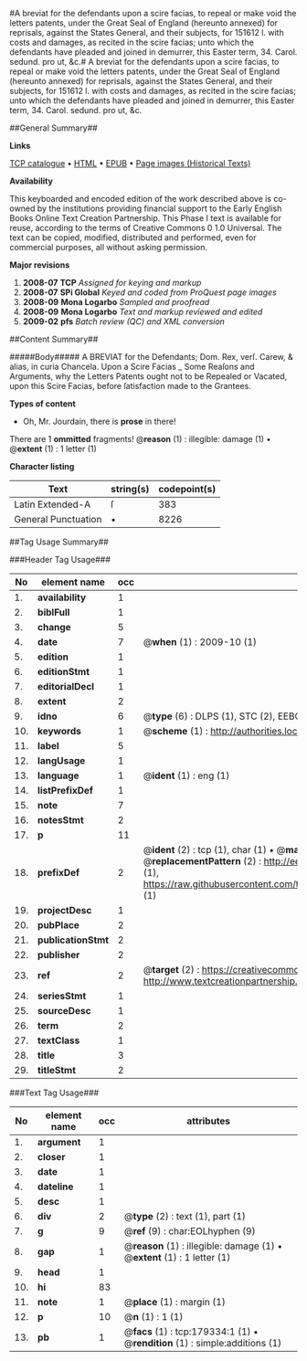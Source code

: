 #A breviat for the defendants upon a scire facias, to repeal or make void the letters patents, under the Great Seal of England (hereunto annexed) for reprisals, against the States General, and their subjects, for 151612 l. with costs and damages, as recited in the scire facias; unto which the defendants have pleaded and joined in demurrer, this Easter term, 34. Carol. sedund. pro ut, &c.#
A breviat for the defendants upon a scire facias, to repeal or make void the letters patents, under the Great Seal of England (hereunto annexed) for reprisals, against the States General, and their subjects, for 151612 l. with costs and damages, as recited in the scire facias; unto which the defendants have pleaded and joined in demurrer, this Easter term, 34. Carol. sedund. pro ut, &c.

##General Summary##

**Links**

[TCP catalogue](http://www.ota.ox.ac.uk/tcp/)  • 
[HTML](http://tei.it.ox.ac.uk/tcp/Texts-HTML/free/B01/B01772.html)  • 
[EPUB](http://tei.it.ox.ac.uk/tcp/Texts-EPUB/free/B01/B01772.epub) • 
[Page images (Historical Texts)](https://data.historicaltexts.jisc.ac.uk/view?pubId=eebo-52612393e&pageId=eebo-52612393e-179334-1)

**Availability**

This keyboarded and encoded edition of the
	       work described above is co-owned by the institutions
	       providing financial support to the Early English Books
	       Online Text Creation Partnership. This Phase I text is
	       available for reuse, according to the terms of Creative
	       Commons 0 1.0 Universal. The text can be copied,
	       modified, distributed and performed, even for
	       commercial purposes, all without asking permission.

**Major revisions**

1. __2008-07__ __TCP__ *Assigned for keying and markup*
1. __2008-07__ __SPi Global__ *Keyed and coded from ProQuest page images*
1. __2008-09__ __Mona Logarbo__ *Sampled and proofread*
1. __2008-09__ __Mona Logarbo__ *Text and markup reviewed and edited*
1. __2009-02__ __pfs__ *Batch review (QC) and XML conversion*

##Content Summary##

#####Body#####
A BREVIAT for the Defendants;
Dom. Rex, verſ. Carew, & alias, in curia Chancela. Upon a Scire Facias
    _ Some Reaſons and Arguments, why the Letters Patents ought not to be Repealed or Vacated, upon this Scire Facias, before ſatisfaction made to the Grantees.

**Types of content**

  * Oh, Mr. Jourdain, there is **prose** in there!

There are 1 **ommitted** fragments! 
 @__reason__ (1) : illegible: damage (1)  •  @__extent__ (1) : 1 letter (1)

**Character listing**


|Text|string(s)|codepoint(s)|
|---|---|---|
|Latin Extended-A|ſ|383|
|General Punctuation|•|8226|

##Tag Usage Summary##

###Header Tag Usage###

|No|element name|occ|attributes|
|---|---|---|---|
|1.|__availability__|1||
|2.|__biblFull__|1||
|3.|__change__|5||
|4.|__date__|7| @__when__ (1) : 2009-10 (1)|
|5.|__edition__|1||
|6.|__editionStmt__|1||
|7.|__editorialDecl__|1||
|8.|__extent__|2||
|9.|__idno__|6| @__type__ (6) : DLPS (1), STC (2), EEBO-CITATION (1), OCLC (1), VID (1)|
|10.|__keywords__|1| @__scheme__ (1) : http://authorities.loc.gov/ (1)|
|11.|__label__|5||
|12.|__langUsage__|1||
|13.|__language__|1| @__ident__ (1) : eng (1)|
|14.|__listPrefixDef__|1||
|15.|__note__|7||
|16.|__notesStmt__|2||
|17.|__p__|11||
|18.|__prefixDef__|2| @__ident__ (2) : tcp (1), char (1)  •  @__matchPattern__ (2) : ([0-9\-]+):([0-9IVX]+) (1), (.+) (1)  •  @__replacementPattern__ (2) : http://eebo.chadwyck.com/downloadtiff?vid=$1&page=$2 (1), https://raw.githubusercontent.com/textcreationpartnership/Texts/master/tcpchars.xml#$1 (1)|
|19.|__projectDesc__|1||
|20.|__pubPlace__|2||
|21.|__publicationStmt__|2||
|22.|__publisher__|2||
|23.|__ref__|2| @__target__ (2) : https://creativecommons.org/publicdomain/zero/1.0/ (1), http://www.textcreationpartnership.org/docs/. (1)|
|24.|__seriesStmt__|1||
|25.|__sourceDesc__|1||
|26.|__term__|2||
|27.|__textClass__|1||
|28.|__title__|3||
|29.|__titleStmt__|2||


###Text Tag Usage###

|No|element name|occ|attributes|
|---|---|---|---|
|1.|__argument__|1||
|2.|__closer__|1||
|3.|__date__|1||
|4.|__dateline__|1||
|5.|__desc__|1||
|6.|__div__|2| @__type__ (2) : text (1), part (1)|
|7.|__g__|9| @__ref__ (9) : char:EOLhyphen (9)|
|8.|__gap__|1| @__reason__ (1) : illegible: damage (1)  •  @__extent__ (1) : 1 letter (1)|
|9.|__head__|1||
|10.|__hi__|83||
|11.|__note__|1| @__place__ (1) : margin (1)|
|12.|__p__|10| @__n__ (1) : 1 (1)|
|13.|__pb__|1| @__facs__ (1) : tcp:179334:1 (1)  •  @__rendition__ (1) : simple:additions (1)|
